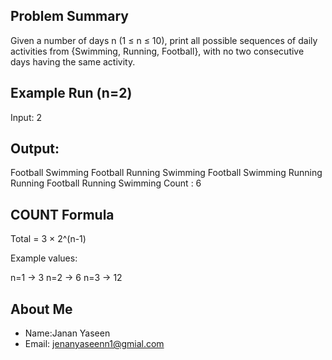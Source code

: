 ## Problem Summary
Given a number of days n (1 ≤ n ≤ 10), print all possible sequences of daily activities from {Swimming, Running, Football}, with no two consecutive days having the same activity.

## Example Run (n=2)
Input: 2

## Output:
Football Swimming
Football Running
Swimming Football
Swimming Running
Running Football
Running Swimming
Count : 6

## COUNT Formula
Total = 3 × 2^(n-1)

Example values:

n=1 → 3
n=2 → 6
n=3 → 12

## About Me
- Name:Janan Yaseen
-  Email: jenanyaseenn1@gmial.com
